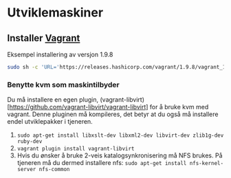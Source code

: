 # Utviklemaskiner

## Installer [Vagrant](https://www.vagrantup.com/downloads.html)

Eksempel installering av versjon 1.9.8
```sh
sudo sh -c 'URL='https://releases.hashicorp.com/vagrant/1.9.8/vagrant_1.9.8_x86_64.deb?_ga=2.61996588.1857466031.1504505004-1261046924.1504505004'; FILE=`mktemp`; wget "$URL" -qO $FILE && sudo dpkg -i $FILE; rm $FILE'
```

### Benytte kvm som maskintilbyder

Du må installere en egen plugin, (vagrant-libvirt)[https://github.com/vagrant-libvirt/vagrant-libvirt]
for å bruke kvm med vagrant. Denne pluginen må kompileres, det betyr at du også må installere endel
utviklepakker i tjeneren.

1. `sudo apt-get install libxslt-dev libxml2-dev libvirt-dev zlib1g-dev ruby-dev`
2. `vagrant plugin install vagrant-libvirt` 
3. Hvis du ønsker å bruke 2-veis katalogsynkronisering må NFS brukes. På tjeneren må du dermed installere nfs:
   `sudo apt-get install nfs-kernel-server nfs-common`
